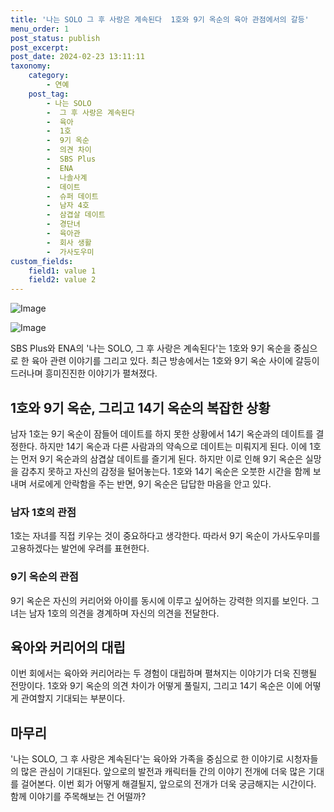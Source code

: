 ```yaml
---
title: '나는 SOLO 그 후 사랑은 계속된다  1호와 9기 옥순의 육아 관점에서의 갈등'
menu_order: 1
post_status: publish
post_excerpt: 
post_date: 2024-02-23 13:11:11
taxonomy:
    category:
        - 연예
    post_tag:
        - 나는 SOLO
        -  그 후 사랑은 계속된다
        -  육아
        -  1호
        -  9기 옥순
        -  의견 차이
        -  SBS Plus
        -  ENA
        -  나솔사계
        -  데이트
        -  슈퍼 데이트
        -  남자 4호
        -  삼겹살 데이트
        -  경단녀
        -  육아관
        -  회사 생활
        -  가사도우미
custom_fields:
    field1: value 1
    field2: value 2
---
```


![Image](https://ssl.pstatic.net/mimgnews/image/311/2024/02/22/0001694790_001_20240222232901282.jpg?type=w540)

![Image](https://mimgnews.pstatic.net/image/311/2024/02/22/0001694790_002_20240222232901324.jpg?type=w540)

SBS Plus와 ENA의 '나는 SOLO, 그 후 사랑은 계속된다'는 1호와 9기 옥순을 중심으로 한 육아 관련 이야기를 그리고 있다. 최근 방송에서는 1호와 9기 옥순 사이에 갈등이 드러나며 흥미진진한 이야기가 펼쳐졌다.
## 1호와 9기 옥순, 그리고 14기 옥순의 복잡한 상황
남자 1호는 9기 옥순이 잠들어 데이트를 하지 못한 상황에서 14기 옥순과의 데이트를 결정한다. 하지만 14기 옥순과 다른 사람과의 약속으로 데이트는 미뤄지게 된다. 이에 1호는 먼저 9기 옥순과의 삼겹살 데이트를 즐기게 된다. 하지만 이로 인해 9기 옥순은 실망을 감추지 못하고 자신의 감정을 털어놓는다.
1호와 14기 옥순은 오붓한 시간을 함께 보내며 서로에게 안락함을 주는 반면, 9기 옥순은 답답한 마음을 안고 있다.
### 남자 1호의 관점
1호는 자녀를 직접 키우는 것이 중요하다고 생각한다. 따라서 9기 옥순이 가사도우미를 고용하겠다는 발언에 우려를 표현한다.
### 9기 옥순의 관점
9기 옥순은 자신의 커리어와 아이를 동시에 이루고 싶어하는 강력한 의지를 보인다. 그녀는 남자 1호의 의견을 경계하며 자신의 의견을 전달한다.
## 육아와 커리어의 대립
이번 회에서는 육아와 커리어라는 두 경험이 대립하며 펼쳐지는 이야기가 더욱 진행될 전망이다. 1호와 9기 옥순의 의견 차이가 어떻게 풀릴지, 그리고 14기 옥순은 이에 어떻게 관여할지 기대되는 부분이다.
## 마무리
'나는 SOLO, 그 후 사랑은 계속된다'는 육아와 가족을 중심으로 한 이야기로 시청자들의 많은 관심이 기대된다. 앞으로의 발전과 캐릭터들 간의 이야기 전개에 더욱 많은 기대를 걸어본다. 이번 회가 어떻게 해결될지, 앞으로의 전개가 더욱 궁금해지는 시간이다. 함께 이야기를 주목해보는 건 어떨까?
